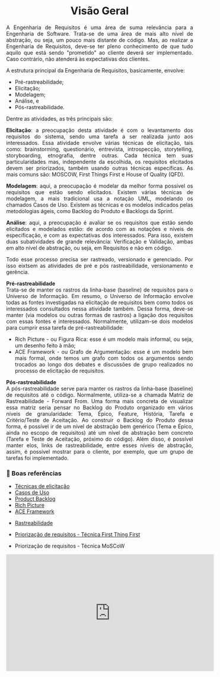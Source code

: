 # <center>Visão Geral

<div align="justify">

A Engenharia de Requisitos é uma área de suma relevância para a Engenharia de Software.
Trata-se de uma área de mais alto nível de abstração, ou seja, um pouco mais distante de código.
Mas, ao realizar a Engenharia de Requisitos, deve-se ter pleno conhecimento de que tudo aquilo que está sendo "prometido" ao cliente deverá ser implementado. Caso contrário, não atenderá às expectativas dos clientes.

A estrutura principal da Engenharia de Requisitos, basicamente, envolve:
- Pré-rastreabilidade;
- Elicitação;
- Modelagem;
- Análise, e
- Pós-rastreabilidade.

Dentre as atividades, as três principais são:<br>

**Elicitação**: a preocupação desta atividade é com o levantamento dos requisitos do sistema, sendo uma tarefa a ser realizada junto aos interessados. Essa atividade envolve várias técnicas de elicitação, tais como: brainstorming, questionário, entrevista, introspecção, storytelling, storyboarding, etnografia, dentre outras. Cada técnica tem suas particularidades mas, independente da escolhida, os requisitos elicitados devem ser priorizados, também usando outras técnicas específicas. As mais comuns são: MOSCOW, First Things First e House of Quality (QFD).

**Modelagem**: aqui, a preocupação é modelar da melhor forma possível os requisitos que estão sendo elicitados. Existem várias técnicas de modelagem, a mais tradicional usa a notação UML, modelando os chamados Casos de Uso. Existem as técnicas e os modelos indicados pelas metodologias ágeis, como Backlog do Produto e Backlogs da Sprint.

**Análise**: aqui, a preocupação é avaliar se os requisitos que estão sendo elicitados e modelados estão: de acordo com as notações e níveis de especificação, e com as expectativas dos interessados. Para isso, existem duas subatividades de grande relevância: Verificação e Validação, ambas em alto nível de abstração, ou seja, em Requisitos e não em código.

Todo esse processo precisa ser rastreado, versionado e gerenciado. Por isso eixtsem as atividades de pré e pós rastreabilidade, versionamento e gerência.

**Pré-rastreabilidade**<br>
Trata-se de manter os rastros da linha-base (baseline) de requisitos para o Universo de Informação. Em resumo, o Universo de Informação envolve todas as fontes investigadas na elicitação de requisitos bem como todos os interessados consultados nessa atividade também. Dessa forma, deve-se manter (via modelos ou outras formas de rastros) a ligação dos requisitos com essas fontes e interessados. Normalmente, utilizam-se dois modelos para cumprir essa tarefa de pré-rastreabilidade:
- Rich Picture - ou Figura Rica: esse é um modelo mais informal, ou seja, um desenho feito à mão;
- ACE Framework - ou Grafo de Argumentação: esse é um modelo bem mais formal, onde temos um grafo com todos os argumentos sendo trocados ao longo dos debates e discussões de grupo realizados no processo de elicitação de requisitos.

**Pós-rastreabilidade**<br>
A pós-rastreabilidade serve para manter os rastros da linha-base (baseline) de requisitos até o código. Normalmente, utiliza-se a chamada Matriz de Rastreabilidade - Forward From. Uma forma mais concreta de visualizar essa matriz seria pensar no Backlog do Produto organizado em vários níveis de granularidade: Tema, Épico, Feature, História, Tarefa e Critério/Teste de Aceitação. Ao construir o Backlog do Produto dessa forma, é possível ir de um nível de abstração bem genérico (Tema e Épico, ainda no escopo de requisitos) até um nível de abstração bem concreto (Tarefa e Teste de Aceitação, próximo do código). Além disso, é possível manter elos, links de rastreabilidade, entre esses níveis de abstração, assim, é possível mostrar para o cliente, por exemplo, que um grupo de tarefas foi implementado.

</div>

### 📌 Boas referências
- [Técnicas de elicitação](http://www.engr.sjsu.edu/fayad/current.courses/cmpe131-spring08/docs/lecture4/Tech-Req-Elicitation-Paper.pdf)
- [Casos de Uso](https://www.uml-diagrams.org/use-case-diagrams.html)
- [Product Backlog](https://www.desenvolvimentoagil.com.br/scrum/product_backlog)
- [Rich Picture](https://www.ics.uci.edu/~wscacchi/Software-Process/Readings/RichPicture.pdf)
- [ACE Framework](https://bdm.unb.br/bitstream/10483/9267/1/2014_AndreCruzAlvesCavalcante.pdf)
<!-- Matriz de Rastreabilidade - Backward From (https://requisitos-2017-2-nubank.github.io/Nubank/siki/rast-back.html). -->
- [Rastreabilidade](http://www.dbd.puc-rio.br/depto_informatica/05_20_sayao.pdf)
- [Priorização de requisitos - Técnica First Thing First](https://www.processimpact.com/articles/prioritizing.pdf)

- Priorização de requisitos - Técnica MoSCoW
<iframe width="560" height="315" src="https://www.youtube.com/embed/DzruAbBhY0Q" frameborder="0" allow="accelerometer; autoplay; clipboard-write; encrypted-media; gyroscope; picture-in-picture" allowfullscreen></iframe>